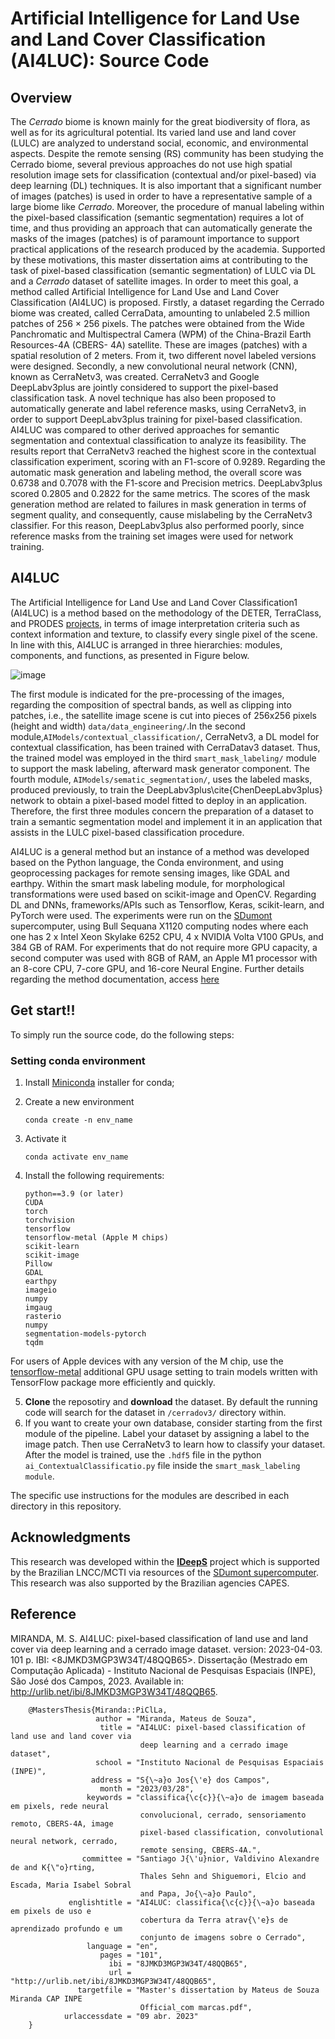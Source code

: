 # Artificial Intelligence for Land Use and Land Cover Classification (AI4LUC): Source Code

## Overview
The <i>Cerrado</i> biome is known mainly for the great biodiversity of flora, as well as for its agricultural potential. Its varied land use and land cover (LULC) are analyzed to understand social, economic, and environmental aspects. Despite the remote sensing (RS) community has been studying the Cerrado biome, several previous approaches do not use high spatial resolution image sets for classification (contextual and/or pixel-based) via deep learning (DL) techniques. It is also important that a significant number of images (patches) is used in order to have a representative sample of a large biome like <i>Cerrado</i>. Moreover, the procedure of manual labeling within the pixel-based classification (semantic segmentation) requires a lot of time, and thus providing an approach that can automatically generate the masks of the images (patches) is of paramount importance to support practical applications of the research produced by the academia. Supported by these motivations, this master dissertation aims at contributing to the task of pixel-based classification (semantic segmentation) of LULC via DL and a <i>Cerrado</i> dataset of satellite images. In order to meet this goal, a method called Artificial Intelligence for Land Use and Land Cover Classification (AI4LUC) is proposed. Firstly, a dataset regarding the Cerrado biome was created, called CerraData, amounting to unlabeled 2.5 million patches of 256 × 256 pixels. The patches were obtained from the Wide Panchromatic and Multispectral Camera (WPM) of the China-Brazil Earth Resources-4A (CBERS- 4A) satellite. These are images (patches) with a spatial resolution of 2 meters. From it, two different novel labeled versions were designed. Secondly, a new convolutional neural network (CNN), known as CerraNetv3, was created. CerraNetv3 and Google DeepLabv3plus are jointly considered to support the pixel-based classification task. A novel technique has also been proposed to automatically generate and label reference masks, using CerraNetv3, in order to support DeepLabv3plus training for pixel-based classification. AI4LUC was compared to other derived approaches for semantic segmentation and contextual classification to analyze its feasibility. The results report that CerraNetv3 reached the highest score in the contextual classification experiment, scoring with an F1-score of 0.9289. Regarding the automatic mask generation and labeling method, the overall score was 0.6738 and 0.7078 with the F1-score and Precision metrics. DeepLabv3plus scored 0.2805 and 0.2822 for the same metrics. The scores of the mask generation method are related to failures in mask generation in terms of segment quality, and consequently, cause mislabeling by the CerraNetv3 classifier. For this reason, DeepLabv3plus also performed poorly, since reference masks from the training set images were used for network training.

## AI4LUC
The Artificial Intelligence for Land Use and Land Cover Classification1 (AI4LUC) is a method based on the methodology of the DETER, TerraClass, and PRODES [projects](https://www.sciencedirect.com/science/article/pii/S0098300421002545), in terms of image interpretation criteria such as context information and texture, to classify every single pixel of the scene. In line with this, AI4LUC is arranged in three hierarchies: modules, components, and functions, as presented in Figure below.

![image](set_page/img/pipeline.jpeg)

The first module is indicated for the pre-processing of the images, regarding the composition of spectral bands, as well as clipping into patches, i.e., the satellite image scene is cut into pieces of 256x256 pixels (height and width) `data/data_engineering/`.In the second module,`AIModels/contextual_classification/`, CerraNetv3, a DL model for contextual classification, has been trained with CerraDatav3 dataset. Thus, the trained model was employed in the third `smart_mask_labeling/` module to support the mask labeling, afterward mask generator component. The fourth module, `AIModels/sematic_segmentation/`, uses the labeled masks, produced previously, to train the DeepLabv3plus\cite{ChenDeepLabv3plus} network to obtain a pixel-based model fitted to deploy in an application.  Therefore, the first three modules concern the preparation of a dataset to train a semantic segmentation model and implement it in an application that assists in the LULC pixel-based classification procedure.

AI4LUC is a general method but an instance of a method was developed based on the Python language, the Conda environment, and using geoprocessing packages for remote sensing images, like GDAL and earthpy. Within the smart mask labeling module, for morphological transformations were used based on scikit-image and OpenCV. Regarding DL and DNNs, frameworks/APIs such as Tensorflow, Keras, scikit-learn, and PyTorch were used. The experiments were run on the [SDumont](https://sdumont.lncc.br/) supercomputer, using Bull Sequana X1120 computing nodes where each one has 2 x Intel Xeon Skylake 6252 CPU, 4 x NVIDIA Volta V100 GPUs, and 384 GB of RAM. For experiments that do not require more GPU capacity, a second computer was used with 8GB of RAM, an Apple M1 processor with an 8-core CPU, 7-core GPU, and 16-core Neural Engine. Further details regarding the method documentation, access [here](https://drive.google.com/file/d/1ez-55LoOPiyaCJdD-LrTJ2-UNBuEPODW/view?usp=share_link)


## Get start!!

To simply run the source code, do the following steps:

### Setting conda environment
1. Install [Miniconda](https://docs.conda.io/en/latest/miniconda.html) installer for conda;
2. Create a new environment
    ```
    conda create -n env_name
    ```
3. Activate it
    ```
    conda activate env_name
    ```

4. Install the following requirements: 
    
    ```
    python==3.9 (or later)
    CUDA
    torch
    torchvision
    tensorflow
    tensorflow-metal (Apple M chips)
    scikit-learn
    scikit-image
    Pillow
    GDAL
    earthpy
    imageio
    numpy
    imgaug
    rasterio
    numpy
    segmentation-models-pytorch
    tqdm
    ```
For users of Apple devices with any version of the M chip, use the [tensorflow-metal](https://developer.apple.com/metal/tensorflow-plugin/) additional GPU usage setting to train models written with TensorFlow package more efficiently and quickly.

5. **Clone** the reposotiry and **download** the dataset. By default the running code will search for the dataset in `/cerradov3/` directory within.
7. If you want to create your own database, consider starting from the first module of the pipeline. Label your dataset by assigning a label to the image patch. Then use CerraNetv3 to learn how to classify your dataset. After the model is trained, use the `.hdf5` file in the python `ai_ContextualClassificatio.py` file inside the `smart_mask_labeling module`.

The specific use instructions for the modules are described in each directory in this repository. 

## Acknowledgments

This research was developed within the [**IDeepS**](https://github.com/vsantjr/IDeepS) project which is supported by the Brazilian LNCC/MCTI via resources of the [SDumont supercomputer](http://sdumont.lncc.br). This research was also supported by the Brazilian agencies CAPES. 

## Reference
MIRANDA, M. S. AI4LUC: pixel-based classification of land use and land cover via deep learning and a cerrado image dataset. version: 2023-04-03. 101 p. IBI: <8JMKD3MGP3W34T/48QQB65>. Dissertação (Mestrado em Computação Aplicada) - Instituto Nacional de Pesquisas Espaciais (INPE), São José dos Campos, 2023. Available in: <http://urlib.net/ibi/8JMKD3MGP3W34T/48QQB65>.

```
    @MastersThesis{Miranda::PiClLa,
                   author = "Miranda, Mateus de Souza",
                    title = "AI4LUC: pixel-based classification of land use and land cover via 
                             deep learning and a cerrado image dataset",
                   school = "Instituto Nacional de Pesquisas Espaciais (INPE)",
                  address = "S{\~a}o Jos{\'e} dos Campos",
                    month = "2023/03/28",
                 keywords = "classifica{\c{c}}{\~a}o de imagem baseada em pixels, rede neural 
                             convolucional, cerrado, sensoriamento remoto, CBERS-4A, image 
                             pixel-based classification, convolutional neural network, cerrado, 
                             remote sensing, CBERS-4A.",
                committee = "Santiago J{\'u}nior, Valdivino Alexandre de and K{\"o}rting, 
                             Thales Sehn and Shiguemori, Elcio and Escada, Maria Isabel Sobral 
                             and Papa, Jo{\~a}o Paulo",
             englishtitle = "AI4LUC: classifica{\c{c}}{\~a}o baseada em pixels de uso e 
                             cobertura da Terra atrav{\'e}s de aprendizado profundo e um 
                             conjunto de imagens sobre o Cerrado",
                 language = "en",
                    pages = "101",
                      ibi = "8JMKD3MGP3W34T/48QQB65",
                      url = "http://urlib.net/ibi/8JMKD3MGP3W34T/48QQB65",
               targetfile = "Master's dissertation by Mateus de Souza Miranda CAP INPE 
                             Official_com marcas.pdf",
            urlaccessdate = "09 abr. 2023"
    }
```

